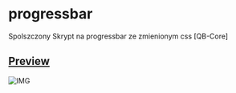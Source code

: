 # progressbar

Spolszczony Skrypt na progressbar ze zmienionym css [QB-Core]

## <ins>Preview

![IMG](https://cdn.discordapp.com/attachments/1048621526062219388/1071704109020889189/image.png)

